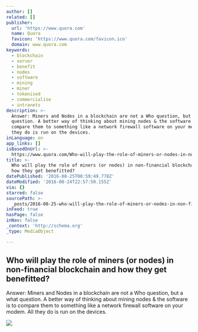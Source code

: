 ```yaml
---
author: []
related: []
publisher:
  url: 'https://www.quora.com'
  name: Quora
  favicon: 'https://www.quora.com/favicon.ico'
  domain: www.quora.com
keywords:
  - blockchain
  - server
  - benefit
  - nodes
  - software
  - mining
  - miner
  - tokenised
  - commercialise
  - intranets
description: >-
  Answer: Miners and Nodes in a blockchain are not a Who question, but a what
  question. A better way of thinking about mining nodes & the software is to
  compare them to something like a network firewall software on your modem. All
  they do is run on the devices.
inLanguage: en
app_links: []
isBasedOnUrl: >-
  https://www.quora.com/Who-will-play-the-role-of-miners-or-nodes-in-non-financial-blockchain-and-how-they-get-benefitted
title: >-
  Who will play the role of miners (or nodes) in non-financial blockchain and
  how they get benefitted?
datePublished: '2016-08-25T00:59:49.778Z'
dateModified: '2016-08-24T22:57:50.155Z'
via: {}
starred: false
sourcePath: >-
  _posts/2016-08-25-who-will-play-the-role-of-miners-or-nodes-in-non-financial.md
inFeed: true
hasPage: false
inNav: false
_context: 'http://schema.org'
_type: MediaObject

---
```

<article style=""><h1>Who will play the role of miners (or nodes) in non-financial blockchain and how they get benefitted?</h1><p>Answer: Miners and Nodes in a blockchain are not a Who question, but a what question. A better way of thinking about mining nodes &amp; the software is to compare them to something like a network firewall software on your modem. All they do is run on the devices.</p><img src="https://qph.ec.quoracdn.net/main-thumb-t-474217-200-zwcxhtgvljaxgmzkvklgejzxtnlxqjxc.jpeg" /></article>